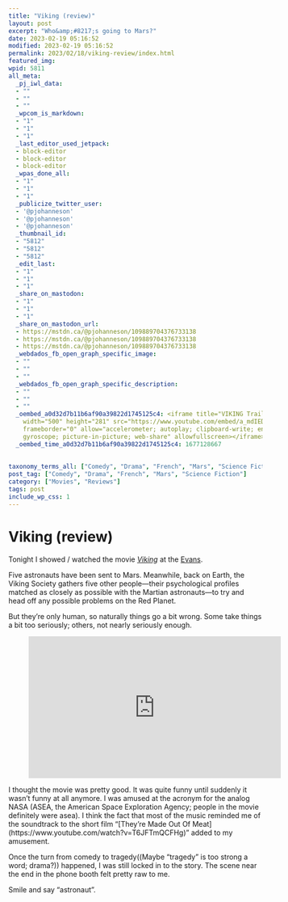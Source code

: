 ```yaml
---
title: "Viking (review)"
layout: post
excerpt: "Who&amp;#8217;s going to Mars?"
date: 2023-02-19 05:16:52
modified: 2023-02-19 05:16:52
permalink: 2023/02/18/viking-review/index.html
featured_img: 
wpid: 5811
all_meta: 
  _pj_iwl_data:
  - ""
  - ""
  - ""
  _wpcom_is_markdown:
  - "1"
  - "1"
  - "1"
  _last_editor_used_jetpack:
  - block-editor
  - block-editor
  - block-editor
  _wpas_done_all:
  - "1"
  - "1"
  - "1"
  _publicize_twitter_user:
  - '@pjohanneson'
  - '@pjohanneson'
  - '@pjohanneson'
  _thumbnail_id:
  - "5812"
  - "5812"
  - "5812"
  _edit_last:
  - "1"
  - "1"
  - "1"
  _share_on_mastodon:
  - "1"
  - "1"
  - "1"
  _share_on_mastodon_url:
  - https://mstdn.ca/@pjohanneson/109889704376733138
  - https://mstdn.ca/@pjohanneson/109889704376733138
  - https://mstdn.ca/@pjohanneson/109889704376733138
  _webdados_fb_open_graph_specific_image:
  - ""
  - ""
  - ""
  _webdados_fb_open_graph_specific_description:
  - ""
  - ""
  - ""
  _oembed_a0d32d7b11b6af90a39822d1745125c4: <iframe title="VIKING Trailer | TIFF 2022"
    width="500" height="281" src="https://www.youtube.com/embed/a_mdIEDJwNw?feature=oembed"
    frameborder="0" allow="accelerometer; autoplay; clipboard-write; encrypted-media;
    gyroscope; picture-in-picture; web-share" allowfullscreen></iframe>
  _oembed_time_a0d32d7b11b6af90a39822d1745125c4: 1677128667
  
  
taxonomy_terms_all: ["Comedy", "Drama", "French", "Mars", "Science Fiction", "Movies", "Reviews"]
post_tag: ["Comedy", "Drama", "French", "Mars", "Science Fiction"]
category: ["Movies", "Reviews"]
tags: post
include_wp_css: 1
---
```


# Viking (review)

Tonight I showed / watched the movie *[Viking](https://evanstheatre.ca/movie/viking/)* at the [Evans](https://evanstheatre.ca/).

Five astronauts have been sent to Mars. Meanwhile, back on Earth, the Viking Society gathers five other people—their psychological profiles matched as closely as possible with the Martian astronauts—to try and head off any possible problems on the Red Planet.

But they’re only human, so naturally things go a bit wrong. Some take things a bit too seriously; others, not nearly seriously enough.

<figure class="wp-block-embed is-type-video is-provider-youtube wp-block-embed-youtube wp-embed-aspect-16-9 wp-has-aspect-ratio"><div class="wp-block-embed__wrapper"><iframe allow="accelerometer; autoplay; clipboard-write; encrypted-media; gyroscope; picture-in-picture; web-share" allowfullscreen="" frameborder="0" height="281" loading="lazy" src="https://www.youtube.com/embed/a_mdIEDJwNw?feature=oembed" title="VIKING Trailer | TIFF 2022" width="500"></iframe></div></figure>I thought the movie was pretty good. It was quite funny until suddenly it wasn’t funny at all anymore. I was amused at the acronym for the analog NASA (ASEA, the American Space Exploration Agency; people in the movie definitely were asea). I think the fact that most of the music reminded me of the soundtrack to the short film “[They’re Made Out Of Meat](https://www.youtube.com/watch?v=T6JFTmQCFHg)” added to my amusement.

Once the turn from comedy to tragedy((Maybe “tragedy” is too strong a word; drama?)) happened, I was still locked in to the story. The scene near the end in the phone booth felt pretty raw to me.

Smile and say “astronaut”.